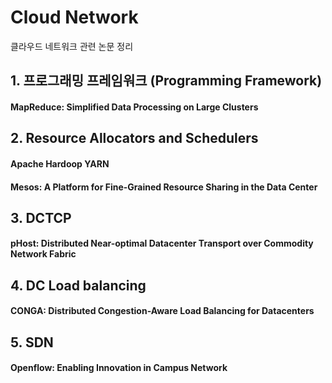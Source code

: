 # Cloud Network

클라우드 네트워크 관련 논문 정리

## 1. 프로그래밍 프레임워크 (Programming Framework)

#### MapReduce: Simplified Data Processing on Large Clusters



## 2. Resource Allocators and Schedulers

#### Apache Hardoop YARN

#### Mesos: A Platform for Fine-Grained Resource Sharing in the Data Center




## 3. DCTCP

#### pHost: Distributed Near-optimal Datacenter Transport over Commodity Network Fabric

## 4. DC Load balancing

#### CONGA: Distributed Congestion-Aware Load Balancing for Datacenters


## 5. SDN

#### Openflow: Enabling Innovation in Campus Network
